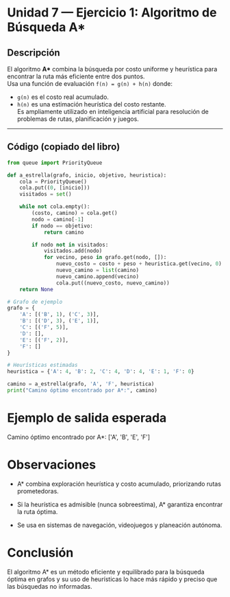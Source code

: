 # Unidad 7 — Ejercicio 1: Algoritmo de Búsqueda A*

## Descripción
El algoritmo **A\*** combina la búsqueda por costo uniforme y heurística para encontrar la ruta más eficiente entre dos puntos.  
Usa una función de evaluación `f(n) = g(n) + h(n)` donde:  
- `g(n)` es el costo real acumulado.  
- `h(n)` es una estimación heurística del costo restante.  
Es ampliamente utilizado en inteligencia artificial para resolución de problemas de rutas, planificación y juegos.

---

## Código (copiado del libro)
```python
from queue import PriorityQueue

def a_estrella(grafo, inicio, objetivo, heuristica):
    cola = PriorityQueue()
    cola.put((0, [inicio]))
    visitados = set()

    while not cola.empty():
        (costo, camino) = cola.get()
        nodo = camino[-1]
        if nodo == objetivo:
            return camino

        if nodo not in visitados:
            visitados.add(nodo)
            for vecino, peso in grafo.get(nodo, []):
                nuevo_costo = costo + peso + heuristica.get(vecino, 0)
                nuevo_camino = list(camino)
                nuevo_camino.append(vecino)
                cola.put((nuevo_costo, nuevo_camino))
    return None

# Grafo de ejemplo
grafo = {
    'A': [('B', 1), ('C', 3)],
    'B': [('D', 3), ('E', 1)],
    'C': [('F', 5)],
    'D': [],
    'E': [('F', 2)],
    'F': []
}

# Heurísticas estimadas
heuristica = {'A': 4, 'B': 2, 'C': 4, 'D': 4, 'E': 1, 'F': 0}

camino = a_estrella(grafo, 'A', 'F', heuristica)
print("Camino óptimo encontrado por A*:", camino)
```

# Ejemplo de salida esperada
Camino óptimo encontrado por A*: ['A', 'B', 'E', 'F']

# Observaciones
- A* combina exploración heurística y costo acumulado, priorizando rutas prometedoras.

- Si la heurística es admisible (nunca sobreestima), A* garantiza encontrar la ruta óptima.

- Se usa en sistemas de navegación, videojuegos y planeación autónoma.

# Conclusión
El algoritmo A* es un método eficiente y equilibrado para la búsqueda óptima en grafos y su uso de heurísticas lo hace más rápido y preciso que las búsquedas no informadas.